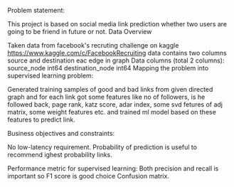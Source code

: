 
Problem statement:

This project is based on social media link prediction whether two users are going to be friend in future or not.
Data Overview

Taken data from facebook's recruting challenge on kaggle https://www.kaggle.com/c/FacebookRecruiting data contains two columns source and destination eac edge in graph
Data columns (total 2 columns):
source_node int64
destination_node int64
Mapping the problem into supervised learning problem:

Generated training samples of good and bad links from given directed graph and for each link got some features like no of followers, is he followed back, page rank, katz score, adar index, some svd fetures of adj matrix, some weight features etc. and trained ml model based on these features to predict link.

Business objectives and constraints:

No low-latency requirement. Probability of prediction is useful to recommend ighest probability links.

Performance metric for supervised learning:
Both precision and recall is important so F1 score is good choice Confusion matrix.

